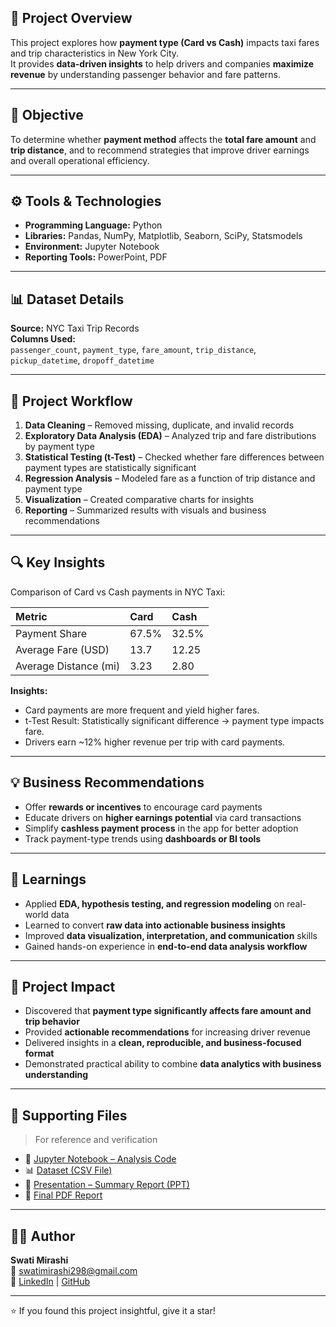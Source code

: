 ## 🧭 Project Overview
This project explores how **payment type (Card vs Cash)** impacts taxi fares and trip characteristics in New York City.  
It provides **data-driven insights** to help drivers and companies **maximize revenue** by understanding passenger behavior and fare patterns.

---

## 🎯 Objective
To determine whether **payment method** affects the **total fare amount** and **trip distance**, and to recommend strategies that improve driver earnings and overall operational efficiency.

---

## ⚙ Tools & Technologies
- **Programming Language:** Python  
- **Libraries:** Pandas, NumPy, Matplotlib, Seaborn, SciPy, Statsmodels  
- **Environment:** Jupyter Notebook  
- **Reporting Tools:** PowerPoint, PDF  

---

## 📊 Dataset Details
**Source:** NYC Taxi Trip Records  
**Columns Used:**  
`passenger_count`, `payment_type`, `fare_amount`, `trip_distance`, `pickup_datetime`, `dropoff_datetime`

---

## 🧩 Project Workflow
1. **Data Cleaning** – Removed missing, duplicate, and invalid records  
2. **Exploratory Data Analysis (EDA)** – Analyzed trip and fare distributions by payment type  
3. **Statistical Testing (t-Test)** – Checked whether fare differences between payment types are statistically significant  
4. **Regression Analysis** – Modeled fare as a function of trip distance and payment type  
5. **Visualization** – Created comparative charts for insights  
6. **Reporting** – Summarized results with visuals and business recommendations  

---

## 🔍 Key Insights

Comparison of Card vs Cash payments in NYC Taxi:

| **Metric**           | **Card** | **Cash** |
|:--------------------|:--------|:--------|
| Payment Share        | 67.5%   | 32.5%   |
| Average Fare (USD)   | 13.7    | 12.25   |
| Average Distance (mi)| 3.23    | 2.80    |

**Insights:**
- Card payments are more frequent and yield higher fares.
- t-Test Result: Statistically significant difference → payment type impacts fare.
- Drivers earn ~12% higher revenue per trip with card payments.

---

## 💡 Business Recommendations
- Offer **rewards or incentives** to encourage card payments  
- Educate drivers on **higher earnings potential** via card transactions  
- Simplify **cashless payment process** in the app for better adoption  
- Track payment-type trends using **dashboards or BI tools**

---

## 🧠 Learnings
- Applied **EDA, hypothesis testing, and regression modeling** on real-world data  
- Learned to convert **raw data into actionable business insights**  
- Improved **data visualization, interpretation, and communication** skills  
- Gained hands-on experience in **end-to-end data analysis workflow**

---

## 📘 Project Impact
- Discovered that **payment type significantly affects fare amount and trip behavior**  
- Provided **actionable recommendations** for increasing driver revenue  
- Delivered insights in a **clean, reproducible, and business-focused format**  
- Demonstrated practical ability to combine **data analytics with business understanding**

---

## 📂 Supporting Files
> For reference and verification

- 📘 [Jupyter Notebook – Analysis Code](https://github.com/swatimirashi/taxipaymentinsights/blob/7e8930fdfeb7f07d2c09502c8ccde456ff522ec2/Project_content/Hypothesis%20Testing%20(Maximizing%20Revenue).ipynb)  
- 📊 [Dataset (CSV File)](data/nyc_taxi_data.csv)  
- 🧾 [Presentation – Summary Report (PPT)](https://www.canva.com/design/DAG1RxephlA/nEUTg3h2_jFAVg_F7huofQ/view?utm_content=DAG1RxephlA&utm_campaign=designshare&utm_medium=link2&utm_source=uniquelinks&utlId=h3ed07ff540)  
- 📄 [Final PDF Report](report.pdf)

---

## 👩‍💻 Author
**Swati Mirashi**  
📧 [swatimirashi298@gmail.com](mailto:swatimirashi298@gmail.com)  
🔗 [LinkedIn](https://www.linkedin.com/in/swatimirashi) | [GitHub](https://github.com/swatimirashi)

---

⭐ If you found this project insightful, give it a star!
